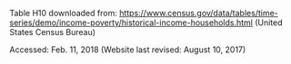 Table H10 downloaded from:
https://www.census.gov/data/tables/time-series/demo/income-poverty/historical-income-households.html
(United States Census Bureau)

Accessed: Feb. 11, 2018 (Website last revised: August 10, 2017)
